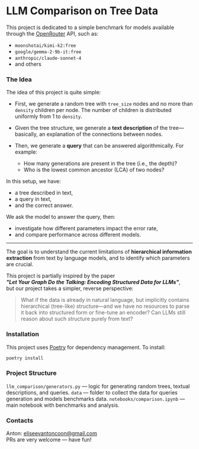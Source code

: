 # LLM Comparison on Tree Data

This project is dedicated to a simple benchmark for models available through the [OpenRouter](https://openrouter.ai/) API, such as:

- `moonshotai/kimi-k2:free`
- `google/gemma-2-9b-it:free`
- `anthropic/claude-sonnet-4`
- and others

### The Idea

The idea of this project is quite simple:

- First, we generate a random tree with `tree_size` nodes and no more than `density` children per node. The number of children is distributed uniformly from 1 to `density`.

- Given the tree structure, we generate a **text description** of the tree—basically, an explanation of the connections between nodes.

- Then, we generate a **query** that can be answered algorithmically. For example:
  - How many generations are present in the tree (i.e., the depth)?
  - Who is the lowest common ancestor (LCA) of two nodes?

In this setup, we have:
- a tree described in text,
- a query in text,
- and the correct answer.

We ask the model to answer the query, then:
- investigate how different parameters impact the error rate,
- and compare performance across different models.

---

The goal is to understand the current limitations of **hierarchical information extraction** from text by language models, and to identify which parameters are crucial.

This project is partially inspired by the paper  
**_"Let Your Graph Do the Talking: Encoding Structured Data for LLMs"_**,  
but our project takes a simpler, reverse perspective:

> What if the data is already in natural language, but implicitly contains hierarchical (tree-like) structure—and we have no resources to parse it back into structured form or fine-tune an encoder? Can LLMs still reason about such structure purely from text?

### Installation
This project uses [Poetry](https://python-poetry.org/) for dependency management. To install:
```bash
poetry install
```

### Project Structure
`llm_comparison/generators.py` — logic for generating random trees, textual descriptions, and queries.
`data` — folder to collect the data for queries generation and models benchmarks data.
`notebooks/comparison.ipynb` — main notebook with benchmarks and analysis.

### Contacts
Anton: [eliseevantoncoon@gmail.com](mailto:eliseevantoncoon@gmail.com)  
PRs are very welcome — have fun!
